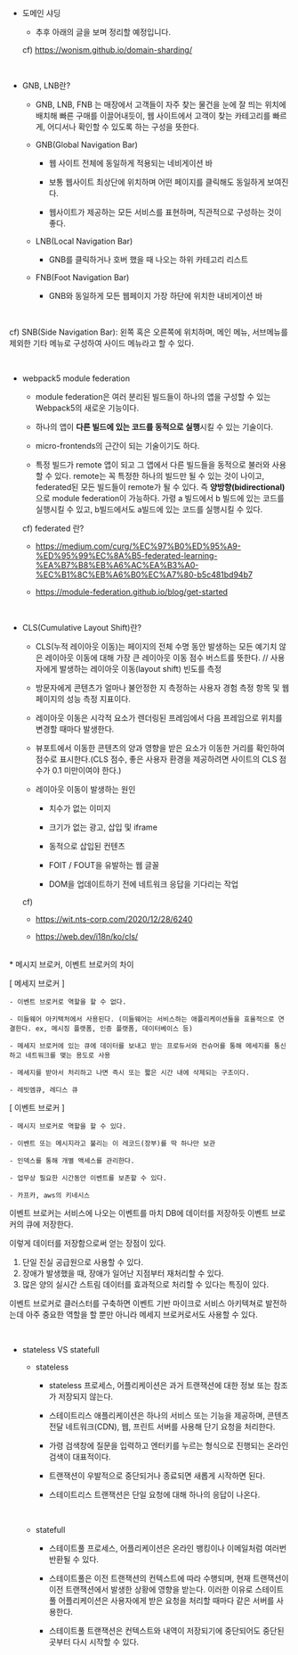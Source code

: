 * 도메인 샤딩

  - 추후 아래의 글을 보며 정리할 예정입니다.

  cf) https://wonism.github.io/domain-sharding/

<br/>

* GNB, LNB란?

  - GNB, LNB, FNB 는 매장에서 고객들이 자주 찾는 물건을 눈에 잘 띄는 위치에 배치해 빠른 구매를 이끌어내듯이, 웹 사이트에서 고객이 찾는 카테고리를 빠르게, 어디서나 확인할 수 있도록 하는 구성을 뜻한다.

  - GNB(Global Navigation Bar)

    - 웹 사이트 전체에 동일하게 적용되는 네비게이션 바

    - 보통 웹사이트 최상단에 위치하며 어떤 페이지를 클릭해도 동일하게 보여진다.

    - 웹사이트가 제공하는 모든 서비스를 표현하며, 직관적으로 구성하는 것이 좋다.

  - LNB(Local Navigation Bar)

    - GNB를 클릭하거나 호버 했을 때 나오는 하위 카테고리 리스트

  - FNB(Foot Navigation Bar)

    - GNB와 동일하게 모든 웹페이지 가장 하단에 위치한 내비게이션 바

<br/>

  cf) SNB(Side Navigation Bar): 왼쪽 혹은 오른쪽에 위치하며, 메인 메뉴, 서브메뉴를 제외한 기타 메뉴로 구성하여 사이드 메뉴라고 할 수 있다.

<br/>

* webpack5 module federation

  - module federation은 여러 분리된 빌드들이 하나의 앱을 구성할 수 있는 Webpack5의 새로운 기능이다.

  - 하나의 앱이 <b>다른 빌드에 있는 코드를 동적으로 실행</b>시킬 수 있는 기술이다.

  - micro-frontends의 근간이 되는 기술이기도 하다.

  - 특정 빌드가 remote 앱이 되고 그 앱에서 다른 빌드들을 동적으로 불러와 사용할 수 있다. remote는 꼭 특정한 하나의 빌드만 될 수 있는 것이 나이고, federated된 모든 빌드들이 remote가 될 수 있다. 즉 <b>양방향(bidirectional)</b>으로 module federation이 가능하다. 가령 a 빌드에서 b 빌드에 있는 코드를 실행시킬 수 있고, b빌드에서도 a빌드에 있는 코드를 실행시킬 수 있다.

  cf) federated 란?
    
    - https://medium.com/curg/%EC%97%B0%ED%95%A9-%ED%95%99%EC%8A%B5-federated-learning-%EA%B7%B8%EB%A6%AC%EA%B3%A0-%EC%B1%8C%EB%A6%B0%EC%A7%80-b5c481bd94b7
    
    - https://module-federation.github.io/blog/get-started

<br/>

* CLS(Cumulative Layout Shift)란?

  - CLS(누적 레이아웃 이동)는 페이지의 전체 수명 동안 발생하는 모든 예기치 않은 레이아웃 이동에 대해 가장 큰 레이아웃 이동 점수 버스트를 뜻한다. // 사용자에게 발생하는 레이아웃 이동(layout shift) 빈도를 측정

  - 방문자에게 콘텐츠가 얼마나 불안정한 지 측정하는 사용자 경험 측정 항목 및 웹 페이지의 성능 측정 지표이다.

  - 레이아웃 이동은 시각적 요소가 렌더링된 프레임에서 다음 프레임으로 위치를 변경할 때마다 발생한다.

  - 뷰포트에서 이동한 콘텐츠의 양과 영향을 받은 요소가 이동한 거리를 확인하여 점수로 표시한다.(CLS 점수, 좋은 사용자 환경을 제공하려면 사이트의 CLS 점수가 0.1 미만이여야 한다.)

  - 레이아웃 이동이 발생하는 원인

    * 치수가 없는 이미지

    * 크기가 없는 광고, 삽입 및 iframe

    * 동적으로 삽입된 컨텐츠

    * FOIT / FOUT을 유발하는 웹 글꼴

    * DOM을 업데이트하기 전에 네트워크 응답을 기다리는 작업

  cf)

  * https://wit.nts-corp.com/2020/12/28/6240

  * https://web.dev/i18n/ko/cls/

<br/>
* 메시지 브로커, 이벤트 브로커의 차이

  [ 메세지 브로커 ]

    - 이벤트 브로커로 역할을 할 수 없다.

    - 미들웨어 아키텍처에서 사용된다. (미들웨어는 서비스하는 애플리케이션들을 효율적으로 연결한다. ex, 메시징 플랫폼, 인증 플랫폼, 데이터베이스 등)

    - 메세지 브로커에 있는 큐에 데이터를 보내고 받는 프로듀서와 컨슈머를 통해 메세지를 통신하고 네트워크를 맺는 용도로 사용

    - 메세지를 받아서 처리하고 나면 즉시 또는 짧은 시간 내에 삭제되는 구조이다.

    - 레빗엠큐, 레디스 큐

  [ 이벤트 브로커 ]

    - 메시지 브로커로 역할을 할 수 있다.

    - 이벤트 또는 메시지라고 불리는 이 레코드(장부)를 딱 하나만 보관

    - 인덱스를 통해 개별 액세스를 관리한다.

    - 업무상 필요한 시간동안 이벤트를 보존할 수 있다.

    - 카프카, aws의 키네시스


이벤트 브로커는 서비스에 나오는 이벤트를 마치 DB에 데이터를 저장하듯 이벤트 브로커의 큐에 저장한다.

이렇게 데이터를 저장함으로써 얻는 장점이 있다.

1. 단일 진실 공급원으로 사용할 수 있다.
2. 장애가 발생했을 때, 장애가 일어난 지점부터 재처리할 수 있다.
3. 많은 양의 실시간 스트림 데이터를 효과적으로 처리할 수 있다는 특징이 있다. 

이벤트 브로커로 클러스터를 구축하면 이벤트 기반 마이크로 서비스 아키텍쳐로 발전하는데 아주 중요한 역할을 할 뿐만 아니라 메세지 브로커로서도 사용할 수 있다.

<br />

* stateless VS statefull

  - stateless

    - stateless 프로세스, 어플리케이션은 과거 트랜잭션에 대한 정보 또는 참조가 저장되지 않는다.

    - 스테이트리스 애플리케이션은 하나의 서비스 또는 기능을 제공하며, 콘텐츠 전달 네트워크(CDN), 웹, 프린트 서버를 사용해 단기 요청을 처리한다.

    - 가령 검색창에 질문을 입력하고 엔터키를 누르는 형식으로 진행되는 온라인 검색이 대표적이다.

    - 트랜잭션이 우발적으로 중단되거나 종료되면 새롭게 시작하면 된다.

    - 스테이트리스 트랜잭션은 단일 요청에 대해 하나의 응답이 나온다.

  <br/>

  - statefull

    - 스테이트풀 프로세스, 어플리케이션은 온라인 뱅킹이나 이메일처럼 여러번 반환될 수 있다.

    - 스테이트풀은 이전 트랜잭션의 컨텍스트에 따라 수행되며, 현재 트랜잭션이 이전 트랜잭션에서 발생한 상황에 영향을 받는다. 이러한 이유로 스테이트풀 어플리케이션은 사용자에게 받은 요청을 처리할 때마다 같은 서버를 사용한다.

    - 스테이트풀 트랜잭션은 컨텍스트와 내역이 저장되기에 중단되어도 중단된 곳부터 다시 시작할 수 있다.

